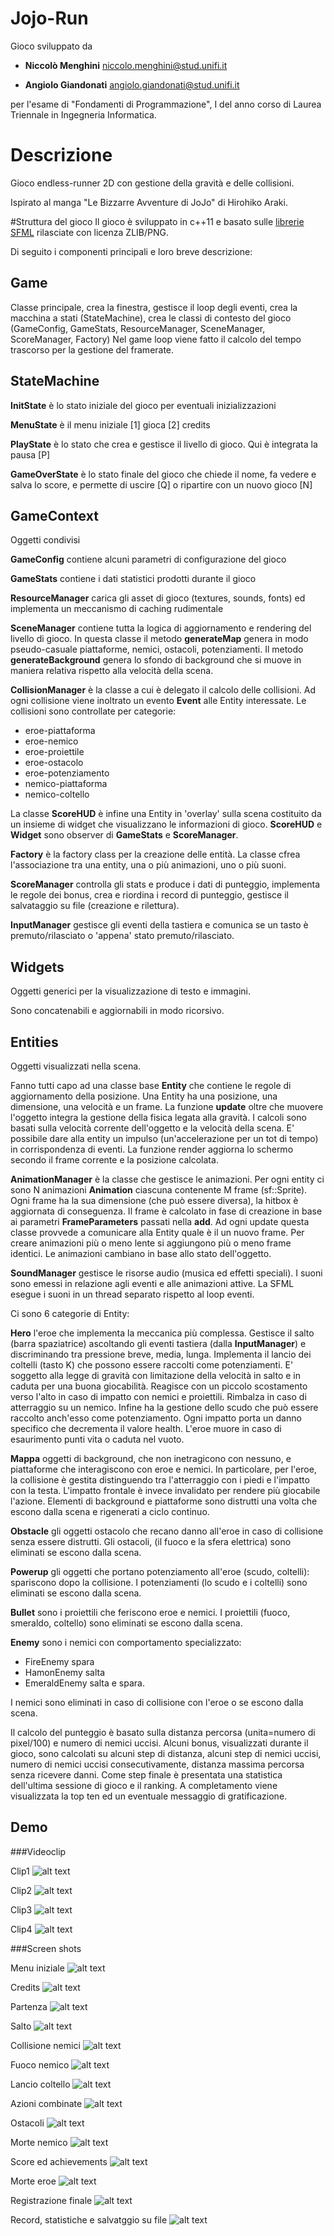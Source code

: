 # Jojo-Run
Gioco sviluppato da

* **Niccolò Menghini**  <niccolo.menghini@stud.unifi.it>

* **Angiolo Giandonati** <angiolo.giandonati@stud.unifi.it>

per l'esame di "Fondamenti di Programmazione", 
I del anno corso di Laurea Triennale in Ingegneria Informatica.

# Descrizione
Gioco endless-runner 2D con gestione della gravità e delle collisioni.

Ispirato al manga "Le Bizzarre Avventure di JoJo" di Hirohiko Araki.

#Struttura del gioco
Il gioco è sviluppato in c++11 e basato sulle [librerie SFML](www.sfml-dev.org) rilasciate con licenza ZLIB/PNG.

Di seguito i componenti principali e loro breve descrizione:

## Game

Classe principale, crea la finestra, gestisce il loop degli eventi, crea la macchina a stati (StateMachine), crea le classi di contesto del gioco (GameConfig, GameStats, ResourceManager, SceneManager, ScoreManager, Factory)
Nel game loop viene fatto il calcolo del tempo trascorso per la gestione del framerate.

## StateMachine

**InitState** è lo stato iniziale del gioco per eventuali inizializzazioni

**MenuState** è il menu iniziale [1] gioca [2] credits

**PlayState** è lo stato che crea e gestisce il livello di gioco. Qui è integrata la pausa [P]

**GameOverState** è lo stato finale del gioco che chiede il nome, fa vedere e salva lo score, e permette di uscire [Q] o ripartire con un nuovo gioco [N]


## GameContext
Oggetti condivisi

**GameConfig** contiene alcuni parametri di configurazione del gioco

**GameStats** contiene i dati statistici prodotti durante il gioco

**ResourceManager** carica gli asset di gioco (textures, sounds, fonts) ed implementa un meccanismo di caching rudimentale

**SceneManager** contiene tutta la logica di aggiornamento e rendering del livello di gioco.
In questa classe il metodo **generateMap** genera in modo pseudo-casuale piattaforme, nemici, ostacoli, potenziamenti. Il metodo **generateBackground** genera lo sfondo di background che si muove in maniera relativa rispetto alla velocità della scena.

**CollisionManager** è la classe a cui è delegato il calcolo delle collisioni. Ad ogni collisione viene inoltrato un evento **Event** alle Entity interessate. Le collisioni sono controllate per categorie:
 * eroe-piattaforma
 * eroe-nemico
 * eroe-proiettile
 * eroe-ostacolo
 * eroe-potenziamento
 * nemico-piattaforma
 * nemico-coltello

La classe **ScoreHUD** è infine una Entity in 'overlay' sulla scena costituito da un insieme di widget che visualizzano le informazioni di gioco.
**ScoreHUD** e **Widget** sono observer di **GameStats** e **ScoreManager**.

**Factory** è la factory class per la creazione delle entità. La classe cfrea l'associazione tra una entity, una o più animazioni, uno o più suoni.

**ScoreManager** controlla gli stats e produce i dati di punteggio, implementa le regole dei bonus, crea e riordina i record di punteggio, gestisce il salvataggio su file (creazione e rilettura).

**InputManager** gestisce gli eventi della tastiera e comunica se un tasto è premuto/rilasciato o 'appena' stato premuto/rilasciato.

## Widgets
Oggetti generici per la visualizzazione di testo e immagini.

Sono concatenabili e aggiornabili in modo ricorsivo.


## Entities

Oggetti visualizzati nella scena.

Fanno tutti capo ad una classe base **Entity** che contiene le regole di aggiornamento della posizione. 
Una Entity ha una posizione, una dimensione, una velocità e un frame.
La funzione **update** oltre che muovere l'oggetto integra la gestione della fisica legata alla gravità. 
I calcoli sono basati sulla velocità corrente dell'oggetto e la velocità della scena.
E' possibile dare alla entity un impulso (un'accelerazione per un tot di tempo) in corrispondenza di eventi.
La funzione render aggiorna lo schermo secondo il frame corrente e la posizione calcolata.

**AnimationManager** è la classe che gestisce le animazioni. 
Per ogni entity ci sono N animazioni **Animation** ciascuna contenente M frame (sf::Sprite).
Ogni frame ha la sua dimensione (che può essere diversa), la hitbox è aggiornata di conseguenza. 
Il frame è calcolato in fase di creazione in base ai parametri **FrameParameters** passati nella **add**. 
Ad ogni update questa classe provvede a comunicare alla Entity quale è il un nuovo frame. 
Per creare animazioni più o meno lente si aggiungono più o meno frame identici.
Le animazioni cambiano in base allo stato dell'oggetto.

**SoundManager** gestisce le risorse audio (musica ed effetti speciali). 
I suoni sono emessi in relazione agli eventi e alle animazioni attive. 
La SFML esegue i suoni in un thread separato rispetto al loop eventi.

Ci sono 6 categorie di Entity:

**Hero** l'eroe che implementa la meccanica più complessa.
Gestisce il salto (barra spaziatrice) ascoltando gli eventi tastiera (dalla **InputManager**) e discriminando tra pressione breve, media, lunga.
Implementa il lancio dei coltelli (tasto K) che possono essere raccolti come potenziamenti. 
E' soggetto alla legge di gravità con limitazione della velocità in salto e in caduta per una buona giocabilità. 
Reagisce con un piccolo scostamento verso l'alto in caso di impatto con nemici e proiettili.
Rimbalza in caso di atterraggio su un nemico.
Infine ha la gestione dello scudo che può essere raccolto anch'esso come potenziamento.
Ogni impatto porta un danno specifico che decrementa il valore health.
L'eroe muore in caso di esaurimento punti vita o caduta nel vuoto. 

**Mappa**  oggetti di background, che non inetragicono con nessuno, e piattaforme che interagiscono con eroe e nemici.
In particolare, per l'eroe, la collisione è gestita distinguendo tra l'atterraggio con i piedi e l'impatto con la testa. 
L'impatto frontale è invece invalidato per rendere più giocabile l'azione.
Elementi di background e piattaforme sono distrutti una volta che escono dalla scena e rigenerati a ciclo continuo.

**Obstacle** gli oggetti ostacolo che recano danno all'eroe in caso di collisione senza essere distrutti.
Gli ostacoli, (il fuoco e la sfera elettrica) sono eliminati se escono dalla scena.

**Powerup** gli oggetti che portano potenziamento all'eroe (scudo, coltelli): spariscono dopo la collisione.
I potenziamenti (lo scudo e i coltelli) sono eliminati se escono dalla scena.

**Bullet** sono i proiettili che feriscono eroe e nemici.
I proiettili (fuoco, smeraldo, coltello) sono eliminati se escono dalla scena.

**Enemy** sono i nemici con comportamento specializzato: 
* FireEnemy spara
* HamonEnemy salta
* EmeraldEnemy salta e spara. 

I nemici sono eliminati in caso di collisione con l'eroe o se escono dalla scena.

Il calcolo del punteggio è basato sulla distanza percorsa (unita=numero di pixel/100) e numero di nemici uccisi.
Alcuni bonus, visualizzati durante il gioco, sono calcolati su alcuni step di distanza,
alcuni step di nemici uccisi, numero di nemici uccisi consecutivamente, distanza massima
percorsa senza ricevere danni.
Come step finale è presentata una statistica dell'ultima sessione di gioco e il ranking.
A completamento viene visualizzata la top ten ed un eventuale messaggio di gratificazione.

## Demo

###Videoclip

Clip1
![alt text](ReadmeContent/Clip1.gif)

Clip2
![alt text](ReadmeContent/Clip2.gif)

Clip3
![alt text](ReadmeContent/Clip3.gif)

Clip4
![alt text](ReadmeContent/Clip4.gif)

###Screen shots

Menu iniziale
![alt text](./ReadmeContent/Menu.png)

Credits
![alt text](./ReadmeContent/Credits.png)

Partenza
![alt text](./ReadmeContent/Partenza.png)

Salto
![alt text](./ReadmeContent/Salto.png)

Collisione nemici
![alt text](./ReadmeContent/CollisioneNemici.png)

Fuoco nemico
![alt text](./ReadmeContent/FuocoNemico.png)

Lancio coltello
![alt text](./ReadmeContent/LancioColtello.png)

Azioni combinate
![alt text](./ReadmeContent/AzioniCombinate.png)

Ostacoli
![alt text](./ReadmeContent/Ostacoli.png)

Morte nemico
![alt text](./ReadmeContent/MorteNemico.png)

Score ed achievements
![alt text](./ReadmeContent/PunteggioConPremi.png)

Morte eroe
![alt text](./ReadmeContent/MorteEroe.png)

Registrazione finale
![alt text](./ReadmeContent/Registrazione.png)

Record, statistiche e salvatggio su file
![alt text](./ReadmeContent/RecordStatistiche.png)

